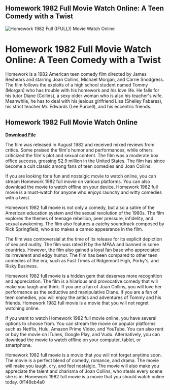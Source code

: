 ## Homework 1982 Full Movie Watch Online: A Teen Comedy with a Twist

 
![Homework 1982 Full ((FULL)) Movie Watch Online](https://rarefilmm.com/wp-content/uploads/2023/01/homework2.jpg)

 
# Homework 1982 Full Movie Watch Online: A Teen Comedy with a Twist
 
Homework is a 1982 American teen comedy film directed by James Beshears and starring Joan Collins, Michael Morgan, and Carrie Snodgress. The film follows the exploits of a high school student named Tommy (Morgan) who has trouble with his homework and his love life. He falls for his tutor Diane (Collins), a sexy older woman who is also his teacher's wife. Meanwhile, he has to deal with his jealous girlfriend Lisa (Shelley Fabares), his strict teacher Mr. Edwards (Lee Purcell), and his eccentric friends.
 
## Homework 1982 Full Movie Watch Online


[**Download File**](https://www.google.com/url?q=https%3A%2F%2Furllie.com%2F2tKreH&sa=D&sntz=1&usg=AOvVaw0LWhA-zgnOQbZH8xvG85tG)

 
The film was released in August 1982 and received mixed reviews from critics. Some praised the film's humor and performances, while others criticized the film's plot and sexual content. The film was a moderate box office success, grossing $2.9 million in the United States. The film has since become a cult classic among fans of teen comedies and Joan Collins.
 
If you are looking for a fun and nostalgic movie to watch online, you can stream Homework 1982 full movie on various platforms. You can also download the movie to watch offline on your device. Homework 1982 full movie is a must-watch for anyone who enjoys raunchy and witty comedies with a twist.
  
Homework 1982 full movie is not only a comedy, but also a satire of the American education system and the sexual revolution of the 1980s. The film explores the themes of teenage rebellion, peer pressure, infidelity, and sexual awakening. The film also features a catchy soundtrack composed by Rick Springfield, who also makes a cameo appearance in the film.
 
The film was controversial at the time of its release for its explicit depiction of sex and nudity. The film was rated R by the MPAA and banned in some countries. However, the film also gained a loyal fan base who appreciated its irreverent and edgy humor. The film has been compared to other teen comedies of the era, such as Fast Times at Ridgemont High, Porky's, and Risky Business.
 
Homework 1982 full movie is a hidden gem that deserves more recognition and appreciation. The film is a hilarious and provocative comedy that will make you laugh and think. If you are a fan of Joan Collins, you will love her performance as the seductive and manipulative Diane. If you are a fan of teen comedies, you will enjoy the antics and adventures of Tommy and his friends. Homework 1982 full movie is a movie that you will not regret watching online.
  
If you want to watch Homework 1982 full movie online, you have several options to choose from. You can stream the movie on popular platforms such as Netflix, Hulu, Amazon Prime Video, and YouTube. You can also rent or buy the movie on iTunes, Google Play, and Vudu. Alternatively, you can download the movie to watch offline on your computer, tablet, or smartphone.
 
Homework 1982 full movie is a movie that you will not forget anytime soon. The movie is a perfect blend of comedy, romance, and drama. The movie will make you laugh, cry, and feel nostalgic. The movie will also make you appreciate the talent and charisma of Joan Collins, who steals every scene she is in. Homework 1982 full movie is a movie that you should watch online today.
 0f148eb4a0
